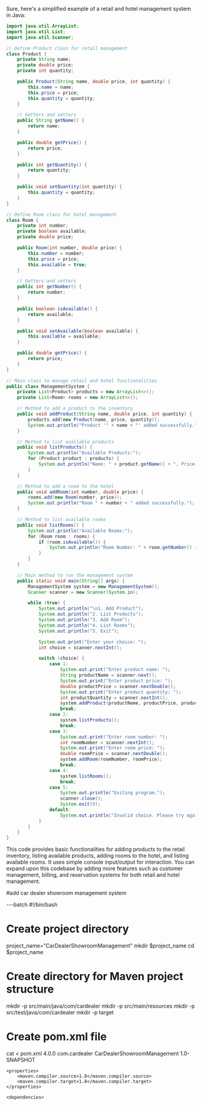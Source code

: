 Sure, here's a simplified example of a retail and hotel management system in Java:

```java
import java.util.ArrayList;
import java.util.List;
import java.util.Scanner;

// Define Product class for retail management
class Product {
    private String name;
    private double price;
    private int quantity;

    public Product(String name, double price, int quantity) {
        this.name = name;
        this.price = price;
        this.quantity = quantity;
    }

    // Getters and setters
    public String getName() {
        return name;
    }

    public double getPrice() {
        return price;
    }

    public int getQuantity() {
        return quantity;
    }

    public void setQuantity(int quantity) {
        this.quantity = quantity;
    }
}

// Define Room class for hotel management
class Room {
    private int number;
    private boolean available;
    private double price;

    public Room(int number, double price) {
        this.number = number;
        this.price = price;
        this.available = true;
    }

    // Getters and setters
    public int getNumber() {
        return number;
    }

    public boolean isAvailable() {
        return available;
    }

    public void setAvailable(boolean available) {
        this.available = available;
    }

    public double getPrice() {
        return price;
    }
}

// Main class to manage retail and hotel functionalities
public class ManagementSystem {
    private List<Product> products = new ArrayList<>();
    private List<Room> rooms = new ArrayList<>();

    // Method to add a product to the inventory
    public void addProduct(String name, double price, int quantity) {
        products.add(new Product(name, price, quantity));
        System.out.println("Product '" + name + "' added successfully.");
    }

    // Method to list available products
    public void listProducts() {
        System.out.println("Available Products:");
        for (Product product : products) {
            System.out.println("Name: " + product.getName() + ", Price: " + product.getPrice() + ", Quantity: " + product.getQuantity());
        }
    }

    // Method to add a room to the hotel
    public void addRoom(int number, double price) {
        rooms.add(new Room(number, price));
        System.out.println("Room " + number + " added successfully.");
    }

    // Method to list available rooms
    public void listRooms() {
        System.out.println("Available Rooms:");
        for (Room room : rooms) {
            if (room.isAvailable()) {
                System.out.println("Room Number: " + room.getNumber() + ", Price: " + room.getPrice());
            }
        }
    }

    // Main method to run the management system
    public static void main(String[] args) {
        ManagementSystem system = new ManagementSystem();
        Scanner scanner = new Scanner(System.in);

        while (true) {
            System.out.println("\n1. Add Product");
            System.out.println("2. List Products");
            System.out.println("3. Add Room");
            System.out.println("4. List Rooms");
            System.out.println("5. Exit");

            System.out.print("Enter your choice: ");
            int choice = scanner.nextInt();

            switch (choice) {
                case 1:
                    System.out.print("Enter product name: ");
                    String productName = scanner.next();
                    System.out.print("Enter product price: ");
                    double productPrice = scanner.nextDouble();
                    System.out.print("Enter product quantity: ");
                    int productQuantity = scanner.nextInt();
                    system.addProduct(productName, productPrice, productQuantity);
                    break;
                case 2:
                    system.listProducts();
                    break;
                case 3:
                    System.out.print("Enter room number: ");
                    int roomNumber = scanner.nextInt();
                    System.out.print("Enter room price: ");
                    double roomPrice = scanner.nextDouble();
                    system.addRoom(roomNumber, roomPrice);
                    break;
                case 4:
                    system.listRooms();
                    break;
                case 5:
                    System.out.println("Exiting program.");
                    scanner.close();
                    System.exit(0);
                default:
                    System.out.println("Invalid choice. Please try again.");
            }
        }
    }
}
```

This code provides basic functionalities for adding products to the retail inventory, listing available products, adding rooms to the hotel, and listing available rooms. It uses simple console input/output for interaction. You can expand upon this codebase by adding more features such as customer management, billing, and reservation systems for both retail and hotel management.

#add car dealer showroom management system

---batch
#!/bin/bash

# Create project directory
project_name="CarDealerShowroomManagement"
mkdir $project_name
cd $project_name

# Create directory for Maven project structure
mkdir -p src/main/java/com/cardealer
mkdir -p src/main/resources
mkdir -p src/test/java/com/cardealer
mkdir -p target

# Create pom.xml file
cat <<EOL > pom.xml
<project xmlns="http://maven.apache.org/POM/4.0.0"
         xmlns:xsi="http://www.w3.org/2001/XMLSchema-instance"
         xsi:schemaLocation="http://maven.apache.org/POM/4.0.0 http://maven.apache.org/xsd/maven-4.0.0.xsd">
    <modelVersion>4.0.0</modelVersion>
    <groupId>com.cardealer</groupId>
    <artifactId>CarDealerShowroomManagement</artifactId>
    <version>1.0-SNAPSHOT</version>
    
    <properties>
        <maven.compiler.source>1.8</maven.compiler.source>
        <maven.compiler.target>1.8</maven.compiler.target>
    </properties>

    <dependencies>

